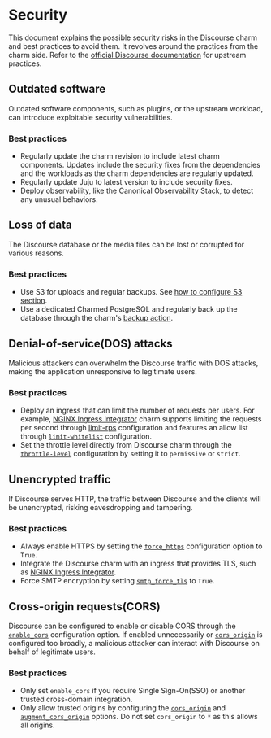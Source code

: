 # Security

This document explains the possible security risks in the Discourse charm and best practices to avoid them. It revolves around the practices from the charm side. Refer to the [official Discourse documentation](https://meta.discourse.org/c/documentation/10?tl=en) for upstream practices. 

## Outdated software

Outdated software components, such as plugins, or the upstream workload, can introduce exploitable security vulnerabilities.

### Best practices

- Regularly update the charm revision to include latest charm components. Updates include the security fixes from the dependencies and the workloads as the charm dependencies are regularly updated.
- Regularly update Juju to latest version to include security fixes.
- Deploy observability, like the Canonical Observability Stack, to detect any unusual behaviors.


## Loss of data

The Discourse database or the media files can be lost or corrupted for various reasons. 

### Best practices

- Use S3 for uploads and regular backups. See [how to configure S3 section](../how-to/configure-s3.md).
- Use a dedicated Charmed PostgreSQL and regularly back up the database through the charm's [backup action](https://canonical-charmed-postgresql.readthedocs-hosted.com/14/how-to/back-up-and-restore/create-a-backup/).

<!-- vale Canonical.007-Headings-sentence-case = NO -->
<!-- DOS is an acronym -->
## Denial-of-service(DOS) attacks
<!-- vale Canonical.007-Headings-sentence-case = YES-->

Malicious attackers can overwhelm the Discourse traffic with DOS attacks, making the application unresponsive to legitimate users.

### Best practices

- Deploy an ingress that can limit the number of requests per users. For example, [NGINX Ingress Integrator](https://charmhub.io/nginx-ingress-integrator) charm supports limiting the requests per second through [limit-rps](https://charmhub.io/nginx-ingress-integrator/configurations#limit-rps) configuration and features an allow list through [`limit-whitelist`](https://charmhub.io/nginx-ingress-integrator/configurations#limit-whitelist) configuration. 
- Set the throttle level directly from Discourse charm through the [`throttle-level`](https://charmhub.io/discourse-k8s/configurations#throttle_level) configuration by setting it to `permissive` or `strict`.

## Unencrypted traffic

If Discourse serves HTTP, the traffic between Discourse and the clients will be unencrypted, risking eavesdropping and tampering.

### Best practices

- Always enable HTTPS by setting the [`force_https`](https://charmhub.io/discourse-k8s/configurations#force_https) configuration option to `True`.
- Integrate the Discourse charm with an ingress that provides TLS, such as [NGINX Ingress Integrator](https://charmhub.io/nginx-ingress-integrator).
- Force SMTP encryption by setting [`smtp_force_tls`](https://charmhub.io/discourse-k8s/configurations#smtp_force_tls) to `True`.

<!-- vale Canonical.007-Headings-sentence-case = NO -->
<!-- CORS is an acronym -->
## Cross-origin requests(CORS)
<!-- vale Canonical.007-Headings-sentence-case = YES-->

Discourse can be configured to enable or disable CORS through the [`enable_cors`](https://charmhub.io/discourse-k8s/configurations#enable_cors) configuration option. If enabled unnecessarily or [`cors_origin`](https://charmhub.io/discourse-k8s/configurations#cors_origin) is configured too broadly, a malicious attacker can interact with Discourse on behalf of legitimate users.

### Best practices

- Only set `enable_cors` if you require Single Sign-On(SSO) or another trusted cross-domain integration.
- Only allow trusted origins by configuring the [`cors_origin`](https://charmhub.io/discourse-k8s/configurations#cors_origin) and [`augment_cors_origin`](https://charmhub.io/discourse-k8s/configurations#augment_cors_origin) options. Do not set `cors_origin` to `*` as this allows all origins.